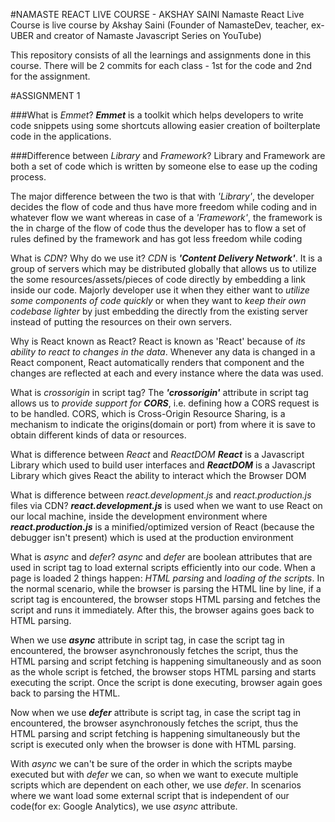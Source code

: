 #NAMASTE REACT LIVE COURSE - AKSHAY SAINI
Namaste React Live Course is live course by Akshay Saini (Founder of NamasteDev, teacher, ex-UBER and creator of Namaste Javascript Series on YouTube)

This repository consists of all the learnings and assignments done in this course.
There will be 2 commits for each class - 1st for the code and 2nd for the assignment.

#ASSIGNMENT 1

###What is _Emmet_?
**_Emmet_** is a toolkit which helps developers to write code snippets using some shortcuts allowing easier creation of boilterplate code in the applications.

###Difference between _Library_ and _Framework_?
Library and Framework are both a set of code which is written by someone else to ease up the coding process.

The major difference between the two is that with _'Library'_, the developer decides the flow of code and thus have more freedom while coding and in whatever flow we want whereas in case of a _'Framework'_, the framework is the in charge of the flow of code thus the developer has to flow a set of rules defined by the framework and has got less freedom while coding

What is _CDN_? Why do we use it?
_CDN_ is **_'Content Delivery Network'_**. It is a group of servers which may be distributed globally that allows us to utilize the some resources/assets/pieces of code directly by embedding a link inside our code. Majorly developer use it when they either want to _utilize some components of code quickly_ or when they want to _keep their own codebase lighter_ by just embedding the directly from the existing server instead of putting the resources on their own servers.

Why is React known as React?
React is known as 'React' because of _its ability to react to changes in the data_. Whenever any data is changed in a React component, React automatically renders that component and the changes are reflected at each and every instance where the data was used.

What is _crossorigin_ in script tag?
The **_'crossorigin'_** attribute in script tag allows us to _provide support for **CORS**_, i.e. defining how a CORS request is to be handled. CORS, which is Cross-Origin Resource Sharing, is a mechanism to indicate the origins(domain or port) from where it is save to obtain different kinds of data or resources.

What is difference between _React_ and _ReactDOM_
**_React_** is a Javascript Library which used to build user interfaces and **_ReactDOM_** is a Javascript Library which gives React the ability to interact which the Browser DOM

What is difference between _react.development.js_ and _react.production.js_ files via CDN?
**_react.development.js_** is used when we want to use React on our local machine, inside the development environment where **_react.production.js_** is a minified/optimized version of React (because the debugger isn't present) which is used at the production environment

What is _async_ and _defer_?
_async_ and _defer_ are boolean attributes that are used in script tag to load external scripts efficiently into our code.
When a page is loaded 2 things happen: _HTML parsing_ and _loading of the scripts_. In the normal scenario, while the browser is parsing the HTML line by line, if a script tag is encountered, the browser stops HTML parsing and fetches the script and runs it immediately. After this, the browser agains goes back to HTML parsing.

When we use **_async_** attribute in script tag, in case the script tag in encountered, the browser asynchronously fetches the script, thus the HTML parsing and script fetching is happening simultaneously and as soon as the whole script is fetched, the browser stops HTML parsing and starts executing the script. Once the script is done executing, browser again goes back to parsing the HTML.

Now when we use **_defer_** attribute is script tag, in case the script tag in encountered, the browser asynchronously fetches the script, thus the HTML parsing and script fetching is happening simultaneously but the script is executed only when the browser is done with HTML parsing.

With _async_ we can't be sure of the order in which the scripts maybe executed but with _defer_ we can, so when we want to execute multiple scripts which are dependent on each other, we use _defer_. In scenarios where we want load some external script that is independent of our code(for ex: Google Analytics), we use _async_ attribute.
